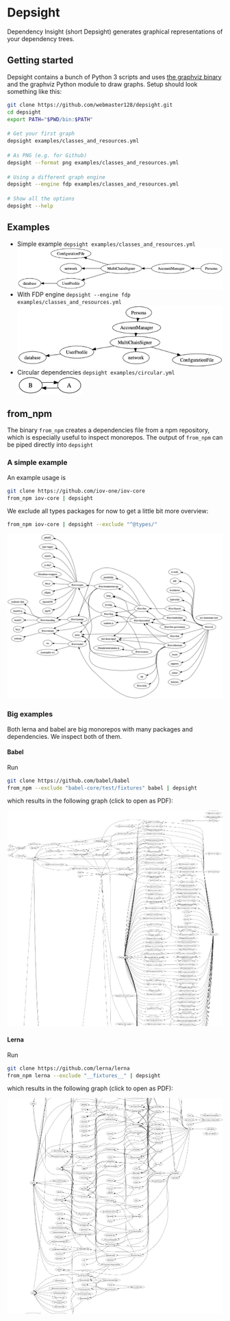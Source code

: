 # Depsight

Dependency Insight (short Depsight) generates graphical representations of your
dependency trees.

## Getting started

Depsight contains a bunch of Python 3 scripts and uses
[the graphviz binary](https://www.graphviz.org/download/) and the graphviz
Python module to draw graphs. Setup should look something like this:

```sh
git clone https://github.com/webmaster128/depsight.git
cd depsight
export PATH="$PWD/bin:$PATH"

# Get your first graph
depsight examples/classes_and_resources.yml

# As PNG (e.g. for Github)
depsight --format png examples/classes_and_resources.yml

# Using a different graph engine
depsight --engine fdp examples/classes_and_resources.yml

# Show all the options
depsight --help
```

## Examples

- Simple example `depsight examples/classes_and_resources.yml`
  ![](examples/images/classes_and_resources.png)
- With FDP engine `depsight --engine fdp examples/classes_and_resources.yml`
  ![](examples/images/classes_and_resources-fdp.png)
- Circular dependencies `depsight examples/circular.yml`
  ![](examples/images/circular.png)

## from_npm

The binary `from_npm` creates a dependencies file from a npm repository, which
is especially useful to inspect monorepos. The output of `from_npm` can be piped
directly into `depsight`

### A simple example

An example usage is

```sh
git clone https://github.com/iov-one/iov-core
from_npm iov-core | depsight
```

We exclude all types packages for now to get a little bit more overview:

```sh
from_npm iov-core | depsight --exclude "^@types/"
```

[![](examples/images/iov-core.png)](examples/images/iov-core.pdf)

### Big examples

Both lerna and babel are big monorepos with many packages and dependencies. We
inspect both of them.

#### Babel

Run

```sh
git clone https://github.com/babel/babel
from_npm --exclude "babel-core/test/fixtures" babel | depsight
```

which results in the following graph (click to open as PDF):

[![](examples/images/babel_monorepo_preview.jpg)](examples/images/babel_monorepo.pdf)

#### Lerna

Run

```sh
git clone https://github.com/lerna/lerna
from_npm lerna --exclude "__fixtures__" | depsight
```

which results in the following graph (click to open as PDF):

[![](examples/images/lerna_monorepo_preview.jpg)](examples/images/lerna_monorepo.pdf)
